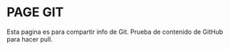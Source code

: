 # PAGE GIT 

Esta pagina es para compartir info de Git. Prueba de contenido de GitHub para hacer pull.
